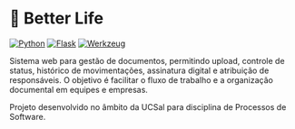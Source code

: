 # 🌱 Better Life
[![Python](https://img.shields.io/badge/python-3.8%2B-blue?logo=python)](https://www.python.org/)
[![Flask](https://img.shields.io/badge/flask-2.0%2B-darkgreen?logo=flask)](https://flask.palletsprojects.com/)
[![Werkzeug](https://img.shields.io/badge/werkzeug-2.0%2B-lightgrey?logo=pallets)](https://werkzeug.palletsprojects.com/)

Sistema web para gestão de documentos, permitindo upload, controle de status, histórico de movimentações, assinatura digital e atribuição de responsáveis. O objetivo é facilitar o fluxo de trabalho e a organização documental em equipes e empresas.

Projeto desenvolvido no âmbito da UCSal para disciplina de Processos de Software.